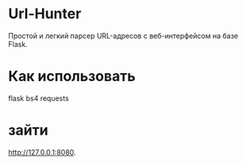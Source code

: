 # Url-Hunter
Простой и легкий парсер URL-адресов с веб-интерфейсом на базе Flask.
# Как использовать
flask
bs4
requests
# зайти
http://127.0.0.1:8080.
